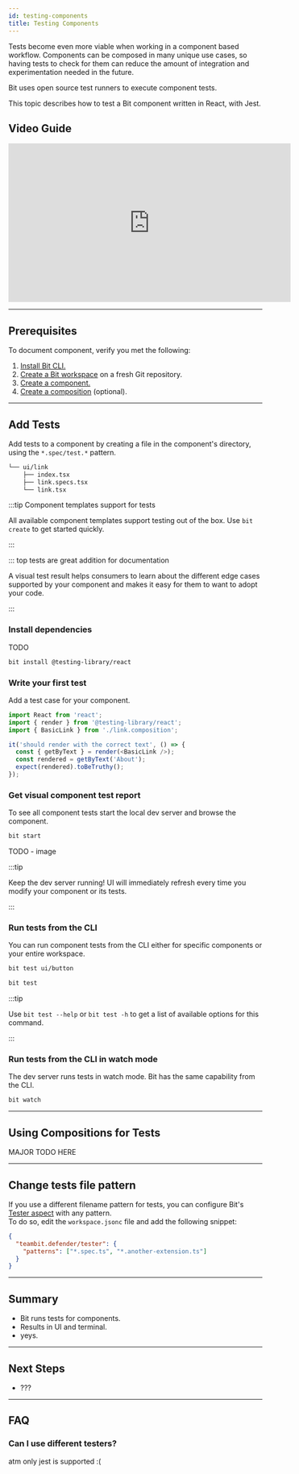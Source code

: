 ```yaml
---
id: testing-components
title: Testing Components
---
```


Tests become even more viable when working in a component based workflow. Components can be composed in many unique use cases, so having tests to check for them can reduce the amount of integration and experimentation needed in the future.

Bit uses open source test runners to execute component tests.

This topic describes how to test a Bit component written in React, with Jest.

## Video Guide

<iframe width="560" height="315" src="https://www.youtube.com/embed/R0LWV2gcbf8?rel=0" title="Testing your Components" frameborder="0" allow="accelerometer; autoplay; clipboard-write; encrypted-media; gyroscope; picture-in-picture" allowfullscreen></iframe>

---

## Prerequisites

To document component, verify you met the following:

1. [Install Bit CLI.](https://TODO)
1. [Create a Bit workspace](https://TODO) on a fresh Git repository.
1. [Create a component.](https://TODO)
1. [Create a composition](https://TODO) (optional).

---

## Add Tests

Add tests to a component by creating a file in the component's directory, using the `*.spec/test.*` pattern.

```bash {3}
└── ui/link
    ├── index.tsx
    ├── link.specs.tsx
    └── link.tsx
```

:::tip Component templates support for tests

All available component templates support testing out of the box. Use `bit create` to get started quickly.

:::

::: top tests are great addition for documentation

A visual test result helps consumers to learn about the different edge cases supported by your component and makes it easy for them to want to adopt your code.

:::

### Install dependencies

TODO

```sh
bit install @testing-library/react
```

### Write your first test

Add a test case for your component.

```js
import React from 'react';
import { render } from '@testing-library/react';
import { BasicLink } from './link.composition';

it('should render with the correct text', () => {
  const { getByText } = render(<BasicLink />);
  const rendered = getByText('About');
  expect(rendered).toBeTruthy();
});
```

### Get visual component test report

To see all component tests start the local dev server and browse the component.

```sh
bit start
```

TODO - image

:::tip

Keep the dev server running! UI will immediately refresh every time you modify your component or its tests.

:::

### Run tests from the CLI

You can run component tests from the CLI either for specific components or your entire workspace.

```bash title="Test specific component"
bit test ui/button
```

```bash title="Test all"
bit test
```

:::tip

Use `bit test --help` or `bit test -h` to get a list of available options for this command.

:::

### Run tests from the CLI in watch mode

The dev server runs tests in watch mode. Bit has the same capability from the CLI.

```bash
bit watch
```

---

## Using Compositions for Tests

MAJOR TODO HERE

---

## Change tests file pattern

If you use a different filename pattern for tests, you can configure Bit's [Tester aspect](https://TODO) with any pattern.  
To do so, edit the `workspace.jsonc` file and add the following snippet:

```json title="workspace.jsonc"
{
  "teambit.defender/tester": {
    "patterns": ["*.spec.ts", "*.another-extension.ts"]
  }
}
```

---

## Summary

* Bit runs tests for components.
* Results in UI and terminal.
* yeys.

---

## Next Steps

* ???

---

## FAQ

### Can I use different testers?

atm only jest is supported :(